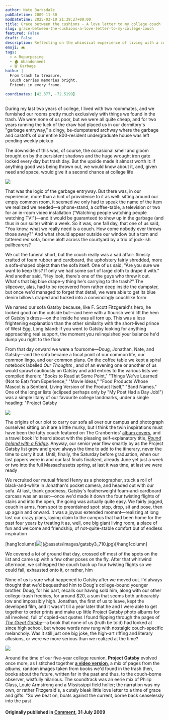 ```yaml
---
author: Nate Barksdale
pubDatetime: 2009-11-30
modDatetime: 2025-03-10 21:39:27+00:00
title: Grace between the cushions - A love letter to my college couch
slug: grace-between-the-cushions-a-love-letter-to-my-college-couch
featured: False
draft: False
description: Reflecting on the whimsical experience of living with a couch, found in the trash, that became a focal point for creativity and nostalgia during college years.
emoji: 🛋️
tags:
  - ♻️ Repurposing
  - 🏚️ Abandonment
  - 🗑️ Garbage
haiku: |
  From trash to treasure,  
  Couch carries memories bright,  
  Friends in every frame.

coordinates: [42.377, -72.5199]
---
```


During my last two years of college, I lived with two roommates, and we furnished our rooms pretty much exclusively with things we found in the trash. We were none of us poor, but we were all quite cheap, and for two years running the luck of the draw had placed us in our dormitory's "garbage entryway," a dingy, be-dumpstered archway where the garbage and castoffs of our entire 800-resident undergraduate house was left pending weekly pickup

The downside of this was, of course, the occasional smell and gloom brought on by the persistent shadows and the huge wrought iron gate locked every day but trash day. But the upside made it almost worth it: if anything good was being thrown out, we would know about it, and, given need and space, would give it a second chance at college life

[![](@assets/images/gatsby1_350.jpg)](@assets/images/gatsby1_350.jpg)

That was the logic of the garbage entryway. But there was, in our experience, more than a hint of providence to it as well: sitting around our empty common room, it seemed we only had to speak the name of the item we realized we needed—a phone-stand, a coffee-table, a television or two for an in-room video installation ("Watching people watching people watching TV!")—and it would be guaranteed to show up in the garbage (and thus in our suite) within a week. So it was, one fall day, that one of us said, "You know, what we really need is a couch. How come nobody ever throws those away?" And what should appear outside our window but a torn and tattered red sofa, borne aloft across the courtyard by a trio of jock-ish pallbearers?

We cut the funeral short, but the couch really was a sad affair: flimsily crafted of foam rubber and cardboard, the upholstery fairly shredded, more a sofa-shaped object than the sofa itself. One of us said, "Are you sure we want to keep this? If only we had some sort of large cloth to drape it with." And another said, "Hey look, there's one of the guys who threw it out. What's that big blue drape-y thing he's carrying to the trash?" The slipcover, alas, had to be recovered from rather deep inside the dumpster, but once we'd managed to forget that detail, we were able to get its blue denim billows draped and tucked into a convincingly couchlike form

We named our sofa Gatsby because, like F. Scott Fitzgerald's hero, he looked good on the outside but—and here with a flourish we'd lift the hem of Gatsby's dress—on the inside he was all torn up. This was a less frightening explanation than the other similarity with the short-lived prince of West Egg, Long Island: if you went to Gatsby looking for anything approaching real support, the moment you relinquished your balance he'd dump you right to the floor

From that day onward we were a foursome—Doug, Jonathan, Nate, and Gatsby—and the sofa became a focal point of our common life, our common lingo, and our common plans. On the coffee table we kept a spiral notebook labelled _Our Thoughts_ , and of an evening one or another of us would sprawl cautiously on Gatsby and add entries to the various lists we compiled therein: "Books to Read at Some Point," "Things We've Learned (Not to Eat) from Experience," "Movie Ideas," "Food Products Whose Mascot is a Sentient, Living Version of the Product Itself," "Band Names." One of the longer lists (eclipsed perhaps only by "My Poet Had a Day Job!") was a simple litany of our favourite college landmarks, under a single heading: "Project Gatsby

[![](@assets/images/gatsby2_530.jpg)](@assets/images/gatsby2_530.jpg)

The origins of our plot to carry our sofa all over our campus and photograph ourselves sitting on it are a little murky, but I think the twin inspirations must have been the tatty couch featured on The Cranberries' [album covers](<http://web.archive.org/web/20131206234623/http://en.wikipedia.org/wiki/File:Everybody_else_is_doing_it_so_why_can%27t_we_(album_cover).jpg>), and a travel book I'd heard about with the pleasing self-explanatory title, [_Round Ireland with a Fridge_](http://web.archive.org/web/20240208052235/https://www.amazon.com/Round-Ireland-Fridge-Tony-Hawks/dp/0312274920). Anyway, our senior year flew smartly by as the Project Gatsby list grew and grew: always the time to add to the itinerary, never the time to carry it out. Until, finally, the Saturday before graduation, when our last papers were in and our last finals finalized, already June yet just a week or two into the full Massachusetts spring, at last it was time, at last we were ready

We recruited our mutual friend Henry as a photographer, stuck a roll of black-and-white in Jonathan's pocket camera, and headed out with our sofa. At last, thank goodness, Gatsby's featherweight foam-and-cardboard carcass was an asset—once we'd made it down the four twisting flights of stairs and into the open, the going was actually quite easy. We fairly jogged, couch in arms, from spot to preordained spot: stop, drop, sit and pose, then up again and onward. It was a joyous extended moment—realizing at long last our crazy plans, laying claim to the campus that had been home for the past four years by treating it as, well, one big giant living room, a place of fun and welcome and friendship, of not-quite-stable comfort but of endless inspiration

[hang1column]![](@assets/images/gatsby3_710.jpg)](@assets/images/gatsby3_710.jpg)[/hang1column]

We covered a lot of ground that day, crossed off most of the spots on the list and came up with a few other poses on the fly. After that whirlwind afternoon, we schlepped the couch back up four twisting flights so we could fall, exhausted onto it, or rather, him

None of us is sure what happened to Gatsby after we moved out. I'd always thought that we'd bequeathed him to Doug's college-bound younger brother. Doug, for his part, recalls our having sold him, along with our other college-trash freebies, for around $20, a sum that seems both unbearably low and impossibly high. Jonathan, the first of us to leave, kept the developed film, and it wasn't till a year later that he and I were able to get together to order prints and make up little Project Gatsby photo albums for all involved, full of copied-out quotes I found flipping through the pages of [_The Great Gatsby_](http://books.google.com/books?id=ZMQv026FgT8C&dq=The+Great+Catsby&source=gbs_navlinks_s)—a book that none of us (truth be told) had looked at since high school, but whose words now rung with nostalgic couch-specific melancholy. Was it still just one big joke, the high-art riffing and literary allusions, or were we more serious than we realized at the time?

[![](https://www.google.com/search?q=%22%21%5B%22%20natebarksdale.com)](@assets/images/gatsby4_530.jpg)

Around the time of our five-year college reunion, **Project Gatsby** evolved once more, as I stitched together [**a video version**](http://www.youtube.com/v/3xltKAecnL4), a mix of pages from the albums, random images taken from books we'd found in the trash then, books about the future, written far in the past and thus, to the couch-borne observer, wistfully hilarious. The soundtrack was an eerie mix of Philip Glass, Louie Armstrong and a Mississippi field holler; the narration was my own, or rather Fitzgerald's, a cutely bleak little love letter to a time of grace and gifts: "So we beat on, boats against the current, borne back ceaselessly into the past

#### Originally published in [Comment](), 31 July 2009
